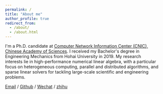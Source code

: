 ```yaml
---
permalink: /
title: "About me"
author_profile: true
redirect_from: 
  - /about/
  - /about.html
---
```



I'm a Ph.D. candidate at [Computer Network Information Center (CNIC), Chinese Academy of Sciences](http://www.cnic.cas.cn/). I received my Bachelor's degree in Engineering Mechanics from Hohai University in 2019. My research interests lie in high-performance numerical linear algebra, with a particular focus on heterogeneous computing, parallel and distributed algorithms, and sparse linear solvers for tackling large-scale scientific and engineering problems.


[Email](zhanghaoyuan@cnic.cn) / [Github](https://github.com/MicroZHY) / [Wechat](../images/wechat.jpg) / [zhihu](https://www.zhihu.com/people/micro-10-53)
 
